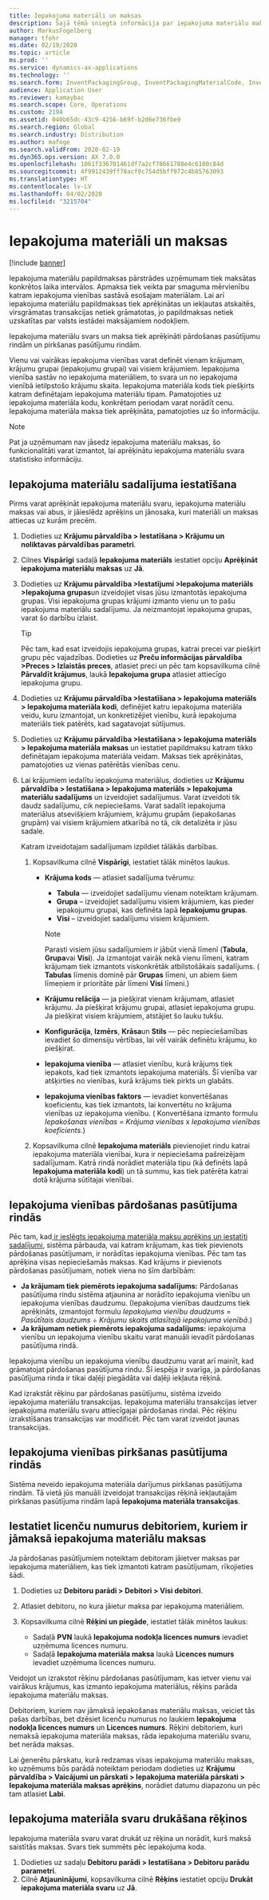 ```yaml
---
title: Iepakojuma materiāli un maksas
description: Šajā tēmā sniegta informācija par iepakojuma materiālu maksām, kas tiek maksātas pārstrādes uzņēmumiem noteiktos intervālos.
author: MarkusFogelberg
manager: tfehr
ms.date: 02/19/2020
ms.topic: article
ms.prod: ''
ms.service: dynamics-ax-applications
ms.technology: ''
ms.search.form: InventPackagingGroup, InventPackagingMaterialCode, InventPackagingMaterialFee, InventPackagingMaterialTrans, InventPackagingMaterialTransPurch, InventPackagingUnit
audience: Application User
ms.reviewer: kamaybac
ms.search.scope: Core, Operations
ms.custom: 2194
ms.assetid: 040b65dc-43c9-4256-b69f-b2d6e736fbe9
ms.search.region: Global
ms.search.industry: Distribution
ms.author: mafoge
ms.search.validFrom: 2020-02-19
ms.dyn365.ops.version: AX 7.0.0
ms.openlocfilehash: 1061f336701461df7a2cf78661788e4c6100c84d
ms.sourcegitcommit: 4f9912439ff78acf0c754d5bff972c4b85763093
ms.translationtype: HT
ms.contentlocale: lv-LV
ms.lasthandoff: 04/02/2020
ms.locfileid: "3215704"
---
```

# <a name="packing-materials-and-fees"></a>Iepakojuma materiāli un maksas

[!include [banner](../includes/banner.md)]

Iepakojuma materiālu papildmaksas pārstrādes uzņēmumam tiek maksātas konkrētos laika intervālos. Apmaksa tiek veikta par smaguma mērvienību katram iepakojuma vienības sastāvā esošajam materiālam. Lai arī iepakojuma materiālu papildmaksas tiek aprēķinātas un iekļautas atskaitēs, virsgrāmatas transakcijas netiek grāmatotas, jo papildmaksas netiek uzskatītas par valsts iestādei maksājamiem nodokļiem.

Iepakojuma materiālu svars un maksa tiek aprēķināti pārdošanas pasūtījumu rindām un pirkšanas pasūtījumu rindām.

Vienu vai vairākas iepakojuma vienības varat definēt vienam krājumam, krājumu grupai (iepakojumu grupai) vai visiem krājumiem. Iepakojuma vienība sastāv no iepakojuma materiāliem, to svara un no iepakojuma vienībā ietilpstošo krājumu skaita. Iepakojuma materiāla kods tiek piešķirts katram definētajam iepakojuma materiālu tipam. Pamatojoties uz iepakojuma materiāla kodu, konkrētam periodam varat norādīt cenu. Iepakojuma materiāla maksa tiek aprēķināta, pamatojoties uz šo informāciju.

> [!NOTE]
> Pat ja uzņēmumam nav jāsedz iepakojuma materiālu maksas, šo funkcionalitāti varat izmantot, lai aprēķinātu iepakojuma materiālu svara statistisko informāciju.

## <a name="set-up-packing-material-allocation"></a><a name="allocations"></a>Iepakojuma materiālu sadalījuma iestatīšana

Pirms varat aprēķināt iepakojuma materiālu svaru, iepakojuma materiālu maksas vai abus, ir jāieslēdz aprēķins un jānosaka, kuri materiāli un maksas attiecas uz kurām precēm.

1. Dodieties uz **Krājumu pārvaldība \> Iestatīšana \> Krājumu un noliktavas pārvaldības parametri**.
1. Cilnes **Vispārīgi** sadaļā **Iepakojuma materiāls** iestatiet opciju **Aprēķināt iepakojuma materiālu maksas** uz **Jā**.
1. Dodieties uz **Krājumu pārvaldība \>Iestatījumi \>Iepakojuma materiāls \>Iepakojuma grupas**un izveidojiet visas jūsu izmantotās iepakojuma grupas. Visi iepakojuma grupas krājumi izmanto vienu un to pašu iepakojuma materiālu sadalījumu. Ja neizmantojat iepakojuma grupas, varat šo darbību izlaist.

    > [!TIP]
    > Pēc tam, kad esat izveidojis iepakojuma grupas, katrai precei var piešķirt grupu pēc vajadzības. Dodieties uz **Preču informācijas pārvaldība \>Preces \> Izlaistās preces**, atlasiet preci un pēc tam kopsavilkuma cilnē **Pārvaldīt krājumus**, laukā **Iepakojuma grupa** atlasiet attiecīgo iepakojuma grupu.

1. Dodieties uz **Krājumu pārvaldība \>Iestatīšana \> Iepakojuma materiāls \> Iepakojuma materiāla kodi**, definējiet katru iepakojuma materiāla veidu, kuru izmantojat, un konkretizējiet vienību, kurā iepakojuma materiāls tiek patērēts, kad sagatavojat sūtījumus.
1. Dodieties uz **Krājumu pārvaldība \>Iestatīšana \> Iepakojuma materiāls \> Iepakojuma materiāla maksas** un iestatiet papildmaksu katram tikko definētajam iepakojuma materiāla veidam. Maksas tiek aprēķinātas, pamatojoties uz vienas patērētās vienības cenu.
1. Lai krājumiem iedalītu iepakojuma materiālus, dodieties uz **Krājumu pārvaldība \> Iestatīšana \> Iepakojuma materiāls \> Iepakojuma materiālu sadalījums** un izveidojiet sadalījumus. Varat izveidoti tik daudz sadalījumu, cik nepieciešams. Varat sadalīt iepakojuma materiālus atsevišķiem krājumiem, krājumu grupām (iepakošanas grupām) vai visiem krājumiem atkarībā no tā, cik detalizēta ir jūsu sadale.

    Katram izveidotajam sadalījumam izpildiet tālākās darbības.

    1. Kopsavilkuma cilnē **Vispārīgi**, iestatiet tālāk minētos laukus.

        - **Krājuma kods** — atlasiet sadalījuma tvērumu:

            - **Tabula** — izveidojiet sadalījumu vienam noteiktam krājumam.
            - **Grupa** – izveidojiet sadalījumu visiem krājumiem, kas pieder iepakojumu grupai, kas definēta lapā **Iepakojumu grupas**.
            - **Visi** – izveidojiet sadalījumu visiem krājumiem.

            > [!NOTE]
            > Parasti visiem jūsu sadalījumiem ir jābūt vienā līmenī (**Tabula**, **Grupa**vai **Visi**). Ja izmantojat vairāk nekā vienu līmeni, katram krājumam tiek izmantots viskonkrētāk atbilstošākais sadalījums. ( **Tabulas** līmenis dominē pār **Grupas** līmeni, un abiem šiem līmeņiem ir prioritāte pār līmeni **Visi** līmeni.)

        - **Krājumu relācija** — ja piešķirat vienam krājumam, atlasiet krājumu. Ja piešķirat krājumu grupai, atlasiet iepakojuma grupu. Ja piešķirat visiem krājumiem, atstājiet šo lauku tukšu.
        - **Konfigurācija**, **Izmērs**, **Krāsa**un **Stils** — pēc nepieciešamības ievadiet šo dimensiju vērtības, lai vēl vairāk definētu krājumu, ko piešķirat.
        - **Iepakojuma vienība** — atlasiet vienību, kurā krājums tiek iepakots, kad tiek izmantots iepakojuma materiāls. Šī vienība var atšķirties no vienības, kurā krājums tiek pirkts un glabāts.
        - **Iepakojuma vienības faktors** — ievadiet konvertēšanas koeficientu, kas tiek izmantots, lai konvertētu no krājuma vienības uz iepakojuma vienību. ( Konvertēšana izmanto formulu *Iepakošanas vienības* = *Krājuma vienības* x *Iepakojuma vienības koeficients*.)

    1. Kopsavilkuma cilnē **Iepakojuma materiāls** pievienojiet rindu katrai iepakojuma materiāla vienībai, kura ir nepieciešama pašreizējam sadalījumam. Katrā rindā norādiet materiāla tipu (kā definēts lapā **Iepakojuma materiāla kodi**) un tā summu, kas tiek patērēta katrai dotā krājuma sūtītajai vienībai.

## <a name="packing-units-on-sales-order-lines"></a>Iepakojuma vienības pārdošanas pasūtījuma rindās

Pēc tam, kad[ ir ieslēgts iepakojuma materiāla maksu aprēķins un iestatīti sadalījumi](#allocations), sistēma pārbauda, vai katram krājumam, kas tiek pievienots pārdošanas pasūtījumam, ir norādītas iepakojuma vienības. Pēc tam tas aprēķina visas nepieciešamās maksas. Kad krājums ir pievienots pārdošanas pasūtījumam, notiek viena no šīm darbībām:

- **Ja krājumam tiek piemērots iepakojuma sadalījums:** Pārdošanas pasūtījuma rindu sistēma atjaunina ar norādīto iepakojuma vienību un iepakojuma vienības daudzumu. (Iepakojuma vienības daudzums tiek aprēķināts, izmantojot formulu *Iepakojuma vienību daudzums* = *Pasūtītais daudzums* ÷ *Krājumu skaits atlasītajā iepakojuma vienībā*.)
- **Ja krājumam netiek piemērots iepakojuma sadalījums:** iepakojuma vienību un iepakojuma vienību skaitu varat manuāli ievadīt pārdošanas pasūtījuma rindā.

Iepakojuma vienību un iepakojuma vienību daudzumu varat arī mainīt, kad grāmatojat pārdošanas pasūtījuma rindu. Šī iespēja ir svarīga, ja pārdošanas pasūtījuma rinda ir tikai daļēji piegādāta vai daļēji iekļauta rēķinā.

Kad izrakstāt rēķinu par pārdošanas pasūtījumu, sistēma izveido iepakojuma materiālu transakcijas. Iepakojuma materiālu transakcijas ietver iepakojuma materiālu svaru attiecīgajai pārdošanas rindai. Pēc rēķinu izrakstīšanas transakcijas var modificēt. Pēc tam varat izveidot jaunas transakcijas.

## <a name="packing-units-on-purchase-order-lines"></a>Iepakojuma vienības pirkšanas pasūtījuma rindās

Sistēma neveido iepakojuma materiāla darījumus pirkšanas pasūtījuma rindām. Tā vietā jūs manuāli izveidojat transakcijas rēķinā iekļautajām pirkšanas pasūtījuma rindām lapā **Iepakojuma materiāla transakcijas**.

## <a name="set-up-license-numbers-for-customers-that-are-charged-packing-material-fees"></a>Iestatiet licenču numurus debitoriem, kuriem ir jāmaksā iepakojuma materiālu maksas

Ja pārdošanas pasūtījumiem noteiktam debitoram jāietver maksas par iepakojuma materiāliem, kas tiek izmantoti katram pasūtījumam, rīkojieties šādi.

1. Dodieties uz **Debitoru parādi \> Debitori \> Visi debitori**.
1. Atlasiet debitoru, no kura jāietur maksa par iepakojuma materiāliem.
1. Kopsavilkuma cilnē **Rēķini un piegāde**, iestatiet tālāk minētos laukus:

    - Sadaļā **PVN** laukā **Iepakojuma nodokļa licences numurs** ievadiet uzņēmuma licences numuru.
    - Sadaļā **Iepakojuma materiāla maksa** laukā **Licences numurs** ievadiet uzņēmuma licences numuru.

Veidojot un izrakstot rēķinu pārdošanas pasūtījumam, kas ietver vienu vai vairākus krājumus, kas izmanto iepakojuma materiālus, rēķins parāda iepakojuma materiālu maksas.

Debitoriem, kuriem nav jāmaksā iepakošanas materiālu maksas, veiciet tās pašas darbības, bet dzēsiet licenču numurus no laukiem **Iepakojuma nodokļa licences numurs** un **Licences numurs**. Rēķini debitoriem, kuri nemaksā iepakojuma materiāla maksas, rāda iepakojuma materiālu svaru, bet nerāda maksas.

Lai ģenerētu pārskatu, kurā redzamas visas iepakojuma materiālu maksas, ko uzņēmums būs parādā noteiktam periodam dodieties uz **Krājumu pārvaldība \> Vaicājumi un pārskati \> Iepakojuma materiāla pārskati \> Iepakojuma materiāla maksas aprēķins**, norādiet datumu diapazonu un pēc tam atlasiet **Labi**.

## <a name="print-packing-material-weights-on-invoices"></a>Iepakojuma materiāla svaru drukāšana rēķinos

Iepakojuma materiāla svaru varat drukāt uz rēķina un norādīt, kurš maksā saistītās maksas. Svars tiek summēts pēc iepakojuma koda.

1. Dodieties uz sadaļu **Debitoru parādi \> Iestatīšana \> Debitoru parādu parametri**.
1. Cilnē **Atjauninājumi**, kopsavilkuma cilnē **Rēķins** iestatiet opciju **Drukāt iepakojuma materiāla svaru** uz **Jā**.

